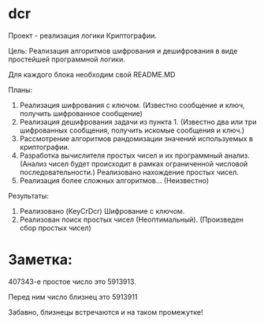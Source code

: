 # dcr

Проект - реализация логики Криптографии.

Цель: Реализация алгоритмов шифрования и дешифрования в виде простейшей программной логики.

Для каждого блока необходим свой README.MD

Планы:
1. Реализация шифрования с ключом. (Известно сообщение и ключ, получить шифрованное сообщение)
2. Реализация дешифрования задачи из пункта 1. (Известно два или три шифрованных сообщения, получить искомые сообщения и ключ.)
3. Рассмотрение алгоритмов рандомизации значений используемых в криптографии.
4. Разработка вычислителя простых чисел и их программный анализ. 
(Анализ чисел будет происходит в рамках ограниченной числовой последовательности.)
Реализовано нахождение простых чисел.
5. Реализация более сложных алгоритмов... (Неизвестно)

Результаты:
1. Реализовано (KeyCrDcr) Шифрование с ключом.
2. Реализован поиск простых чисел (Неоптимальный). (Произведен сбор простых чисел)

# Заметка: 
407343-е простое число это 5913913.

Перед ним число близнец это 5913911 

Забавно, близнецы встречаются и на таком промежутке!